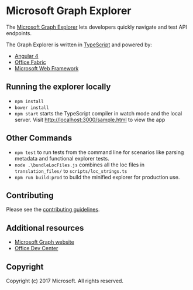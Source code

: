# Microsoft Graph Explorer
The [Microsoft Graph Explorer](https://developer.microsoft.com/graph/graph-explorer) lets developers quickly navigate and test API endpoints.

The Graph Explorer is written in [TypeScript](https://www.typescriptlang.org/) and powered by:
* [Angular 4](https://angular.io/)
* [Office Fabric](https://dev.office.com/fabric)
* [Microsoft Web Framework](http://getmwf.com/)

## Running the explorer locally
* `npm install`
* `bower install`
* `npm start` starts the TypeScript compiler in watch mode and the local server. Visit [http://localhost:3000/sample.html](http://localhost:3000/sample.html) to view the app

## Other Commands
* `npm test` to run tests from the command line for scenarios like parsing metadata and functional explorer tests.
* `node .\bundleLocFiles.js` combines all the loc files in `translation_files/` to `scripts/loc_strings.ts`
* `npm run build:prod` to build the minified explorer for production use.

## Contributing
Please see the [contributing guidelines](CONTRIBUTING.md).

## Additional resources
* [Microsoft Graph website](https://graph.microsoft.io)
* [Office Dev Center](http://dev.office.com/)

## Copyright
Copyright (c) 2017 Microsoft. All rights reserved.

